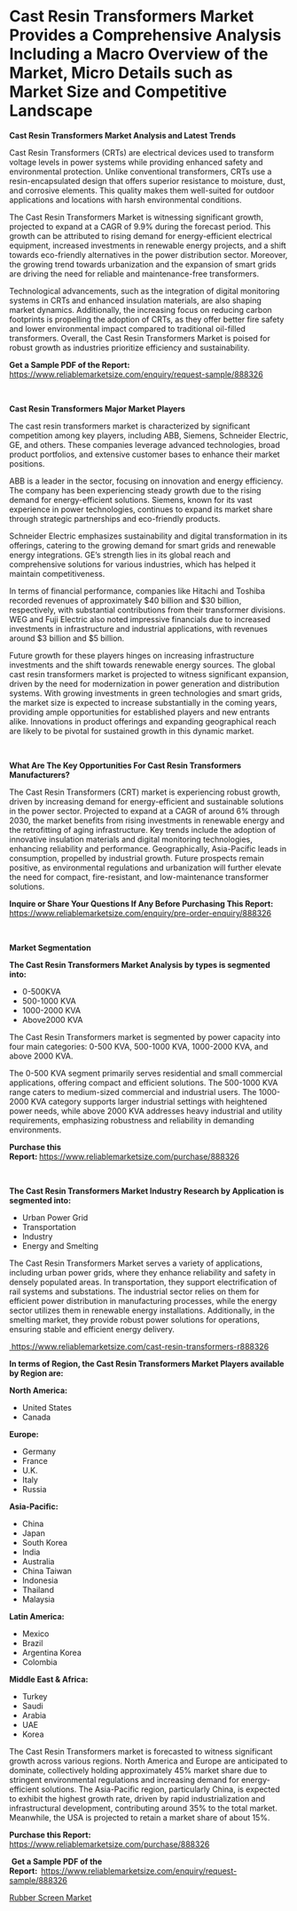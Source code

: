 <p><h1>Cast Resin Transformers Market Provides a Comprehensive Analysis Including a Macro Overview of the Market, Micro Details such as Market Size and Competitive Landscape</h1></p><p><strong>Cast Resin Transformers Market Analysis and Latest Trends</strong></p>
<p><p>Cast Resin Transformers (CRTs) are electrical devices used to transform voltage levels in power systems while providing enhanced safety and environmental protection. Unlike conventional transformers, CRTs use a resin-encapsulated design that offers superior resistance to moisture, dust, and corrosive elements. This quality makes them well-suited for outdoor applications and locations with harsh environmental conditions.</p><p>The Cast Resin Transformers Market is witnessing significant growth, projected to expand at a CAGR of 9.9% during the forecast period. This growth can be attributed to rising demand for energy-efficient electrical equipment, increased investments in renewable energy projects, and a shift towards eco-friendly alternatives in the power distribution sector. Moreover, the growing trend towards urbanization and the expansion of smart grids are driving the need for reliable and maintenance-free transformers.</p><p>Technological advancements, such as the integration of digital monitoring systems in CRTs and enhanced insulation materials, are also shaping market dynamics. Additionally, the increasing focus on reducing carbon footprints is propelling the adoption of CRTs, as they offer better fire safety and lower environmental impact compared to traditional oil-filled transformers. Overall, the Cast Resin Transformers Market is poised for robust growth as industries prioritize efficiency and sustainability.</p></p>
<p><strong>Get a Sample PDF of the Report:&nbsp;</strong> <a href="https://www.reliablemarketsize.com/enquiry/request-sample/888326?utm_campaign=2314&utm_medium=2&utm_source=Github&utm_content=ia&utm_term=10042025&utm_id=cast-resin-transformers">https://www.reliablemarketsize.com/enquiry/request-sample/888326</a></p>
<p>&nbsp;</p>
<p><strong>Cast Resin Transformers Major Market Players</strong></p>
<p><p>The cast resin transformers market is characterized by significant competition among key players, including ABB, Siemens, Schneider Electric, GE, and others. These companies leverage advanced technologies, broad product portfolios, and extensive customer bases to enhance their market positions.</p><p>ABB is a leader in the sector, focusing on innovation and energy efficiency. The company has been experiencing steady growth due to the rising demand for energy-efficient solutions. Siemens, known for its vast experience in power technologies, continues to expand its market share through strategic partnerships and eco-friendly products.</p><p>Schneider Electric emphasizes sustainability and digital transformation in its offerings, catering to the growing demand for smart grids and renewable energy integrations. GE’s strength lies in its global reach and comprehensive solutions for various industries, which has helped it maintain competitiveness.</p><p>In terms of financial performance, companies like Hitachi and Toshiba recorded revenues of approximately $40 billion and $30 billion, respectively, with substantial contributions from their transformer divisions. WEG and Fuji Electric also noted impressive financials due to increased investments in infrastructure and industrial applications, with revenues around $3 billion and $5 billion.</p><p>Future growth for these players hinges on increasing infrastructure investments and the shift towards renewable energy sources. The global cast resin transformers market is projected to witness significant expansion, driven by the need for modernization in power generation and distribution systems. With growing investments in green technologies and smart grids, the market size is expected to increase substantially in the coming years, providing ample opportunities for established players and new entrants alike. Innovations in product offerings and expanding geographical reach are likely to be pivotal for sustained growth in this dynamic market.</p></p>
<p>&nbsp;</p>
<p><strong>What Are The Key Opportunities For Cast Resin Transformers Manufacturers?</strong></p>
<p><p>The Cast Resin Transformers (CRT) market is experiencing robust growth, driven by increasing demand for energy-efficient and sustainable solutions in the power sector. Projected to expand at a CAGR of around 6% through 2030, the market benefits from rising investments in renewable energy and the retrofitting of aging infrastructure. Key trends include the adoption of innovative insulation materials and digital monitoring technologies, enhancing reliability and performance. Geographically, Asia-Pacific leads in consumption, propelled by industrial growth. Future prospects remain positive, as environmental regulations and urbanization will further elevate the need for compact, fire-resistant, and low-maintenance transformer solutions.</p></p>
<p><strong>Inquire or Share Your Questions If Any Before Purchasing This Report:</strong> <a href="https://www.reliablemarketsize.com/enquiry/pre-order-enquiry/888326?utm_campaign=2314&utm_medium=2&utm_source=Github&utm_content=ia&utm_term=10042025&utm_id=cast-resin-transformers">https://www.reliablemarketsize.com/enquiry/pre-order-enquiry/888326</a></p>
<p>&nbsp;</p>
<p><strong>Market Segmentation</strong></p>
<p><strong>The Cast Resin Transformers Market Analysis by types is segmented into:</strong></p>
<p><ul><li>0-500KVA</li><li>500-1000 KVA</li><li>1000-2000 KVA</li><li>Above2000 KVA</li></ul></p>
<p><p>The Cast Resin Transformers market is segmented by power capacity into four main categories: 0-500 KVA, 500-1000 KVA, 1000-2000 KVA, and above 2000 KVA. </p><p>The 0-500 KVA segment primarily serves residential and small commercial applications, offering compact and efficient solutions. The 500-1000 KVA range caters to medium-sized commercial and industrial users. The 1000-2000 KVA category supports larger industrial settings with heightened power needs, while above 2000 KVA addresses heavy industrial and utility requirements, emphasizing robustness and reliability in demanding environments.</p></p>
<p><strong>Purchase this Report:&nbsp;</strong><a href="https://www.reliablemarketsize.com/purchase/888326?utm_campaign=2314&utm_medium=2&utm_source=Github&utm_content=ia&utm_term=10042025&utm_id=cast-resin-transformers">https://www.reliablemarketsize.com/purchase/888326</a></p>
<p>&nbsp;</p>
<p><strong>The Cast Resin Transformers Market Industry Research by Application is segmented into:</strong></p>
<p><ul><li>Urban Power Grid</li><li>Transportation</li><li>Industry</li><li>Energy and Smelting</li></ul></p>
<p><p>The Cast Resin Transformers Market serves a variety of applications, including urban power grids, where they enhance reliability and safety in densely populated areas. In transportation, they support electrification of rail systems and substations. The industrial sector relies on them for efficient power distribution in manufacturing processes, while the energy sector utilizes them in renewable energy installations. Additionally, in the smelting market, they provide robust power solutions for operations, ensuring stable and efficient energy delivery.</p></p>
<p><a href="https://www.reliablemarketsize.com/cast-resin-transformers-r888326?utm_campaign=2314&utm_medium=2&utm_source=Github&utm_content=ia&utm_term=10042025&utm_id=cast-resin-transformers">&nbsp;https://www.reliablemarketsize.com/cast-resin-transformers-r888326</a></p>
<p><strong>In terms of Region, the Cast Resin Transformers Market Players available by Region are:</strong></p>
<p>
    <p> <strong> North America: </strong>
        <ul>
            <li>United States</li>
            <li>Canada</li>
        </ul>
        </p> 
    <p> <strong> Europe: </strong>
        <ul>
            <li>Germany</li>
            <li>France</li>
            <li>U.K.</li>
            <li>Italy</li>
            <li>Russia</li>
        </ul>
        </p> 
    <p> <strong> Asia-Pacific: </strong>
        <ul>
            <li>China</li>
            <li>Japan</li>
            <li>South Korea</li>
            <li>India</li>
            <li>Australia</li>
            <li>China Taiwan</li>
            <li>Indonesia</li>
            <li>Thailand</li>
            <li>Malaysia</li>
        </ul>
        </p> 
    <p> <strong> Latin America: </strong>
        <ul>
            <li>Mexico</li>
            <li>Brazil</li>
            <li>Argentina Korea</li>
            <li>Colombia</li>
        </ul>
        </p> 
    <p> <strong> Middle East & Africa: </strong>
        <ul>
            <li>Turkey</li>
            <li>Saudi</li>
            <li>Arabia</li>
            <li>UAE</li>
            <li>Korea</li>
        </ul>
    </p>
    </p>
<p><p>The Cast Resin Transformers market is forecasted to witness significant growth across various regions. North America and Europe are anticipated to dominate, collectively holding approximately 45% market share due to stringent environmental regulations and increasing demand for energy-efficient solutions. The Asia-Pacific region, particularly China, is expected to exhibit the highest growth rate, driven by rapid industrialization and infrastructural development, contributing around 35% to the total market. Meanwhile, the USA is projected to retain a market share of about 15%.</p></p>
<p><strong>Purchase this Report: </strong><a href="https://www.reliablemarketsize.com/purchase/888326?utm_campaign=2314&utm_medium=2&utm_source=Github&utm_content=ia&utm_term=10042025&utm_id=cast-resin-transformers">https://www.reliablemarketsize.com/purchase/888326</a></p>
<p>&nbsp;<strong>Get a Sample PDF of the Report:&nbsp;&nbsp;</strong><a href="https://www.reliablemarketsize.com/enquiry/request-sample/888326?utm_campaign=2314&utm_medium=2&utm_source=Github&utm_content=ia&utm_term=10042025&utm_id=cast-resin-transformers">https://www.reliablemarketsize.com/enquiry/request-sample/888326</a></p>
<p><strong></strong></p>
<p><p><a href="https://github.com/lemiranajd/Market-Research-Report-List-1/blob/main/rubber-screen-market.md?utm_campaign=2314&utm_medium=2&utm_source=Github&utm_content=ia&utm_term=10042025&utm_id=cast-resin-transformers">Rubber Screen Market</a></p></p>